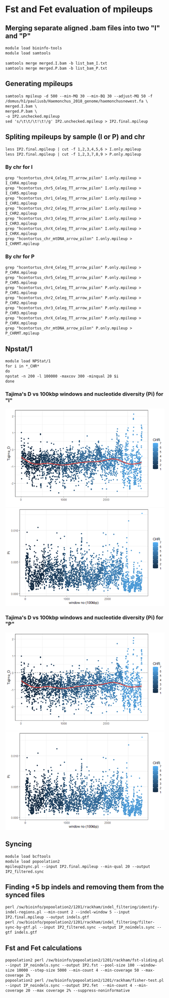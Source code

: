 
# Fst and Fet evaluation of mpileups
## Merging separate aligned .bam files into two "I" and "P"
``` shell
module load bioinfo-tools
module load samtools

samtools merge merged.I.bam -b list_bam_I.txt
samtools merge merged.P.bam -b list_bam_P.txt
```
## Generating mpileups
``` shell
samtools mpileup -d 500 --min-MQ 30 --min-BQ 30 --adjust-MQ 50 -f /domus/h1/pauliusb/Haemonchus_2018_genome/haemonchusnewest.fa \
merged.I.bam \
merged.P.bam \
-o IP2.unchecked.mpileup
sed 's/\t\t/\t!\t!/g' IP2.unchecked.mpileup > IP2.final.mpileup
```
## Spliting mpileups by sample (I or P) and chr
``` shell
less IP2.final.mpileup | cut -f 1,2,3,4,5,6 > I.only.mpileup
less IP2.final.mpileup | cut -f 1,2,3,7,8,9 > P.only.mpileup
```
### By chr for I
``` shell
grep "hcontortus_chr4_Celeg_TT_arrow_pilon" I.only.mpileup > I_CHR4.mpileup
grep "hcontortus_chr5_Celeg_TT_arrow_pilon" I.only.mpileup > I_CHR5.mpileup
grep "hcontortus_chr1_Celeg_TT_arrow_pilon" I.only.mpileup > I_CHR1.mpileup
grep "hcontortus_chr2_Celeg_TT_arrow_pilon" I.only.mpileup > I_CHR2.mpileup
grep "hcontortus_chr3_Celeg_TT_arrow_pilon" I.only.mpileup > I_CHR3.mpileup
grep "hcontortus_chrX_Celeg_TT_arrow_pilon" I.only.mpileup > I_CHRX.mpileup
grep "hcontortus_chr_mtDNA_arrow_pilon" I.only.mpileup > I_CHRMT.mpileup
```
### By chr for P
``` shell
grep "hcontortus_chr4_Celeg_TT_arrow_pilon" P.only.mpileup > P_CHR4.mpileup
grep "hcontortus_chr5_Celeg_TT_arrow_pilon" P.only.mpileup > P_CHR5.mpileup
grep "hcontortus_chr1_Celeg_TT_arrow_pilon" P.only.mpileup > P_CHR1.mpileup
grep "hcontortus_chr2_Celeg_TT_arrow_pilon" P.only.mpileup > P_CHR2.mpileup
grep "hcontortus_chr3_Celeg_TT_arrow_pilon" P.only.mpileup > P_CHR3.mpileup
grep "hcontortus_chrX_Celeg_TT_arrow_pilon" P.only.mpileup > P_CHRX.mpileup
grep "hcontortus_chr_mtDNA_arrow_pilon" P.only.mpileup > P_CHRMT.mpileup
```
## Npstat/1
``` shell
module load NPStat/1
for i in *_CHR*
do
npstat -n 200 -l 100000 -maxcov 300 -minqual 20 $i
done
```
### Tajima's D vs 100kbp windows and nucleotide diversity (Pi) for "I"
![image](I_tajima.png)
![image](I_pi.png)
### Tajima's D vs 100kbp windows and nucleotide diversity (Pi) for "P"
![image](P_tajima.png)
![image](P_pi.png)

## Syncing
``` shell
module load bcftools
module load popoolation2
mpileup2sync.pl --input IP2.final.mpileup --min-qual 20 --output IP2_filtered.sync
```
## Finding +5 bp indels and removing them from the synced files
``` shell
perl /sw/bioinfo/popoolation2/1201/rackham/indel_filtering/identify-indel-regions.pl --min-count 2 --indel-window 5 --input IP2.final.mpileup --output indels.gtf
perl /sw/bioinfo/popoolation2/1201/rackham/indel_filtering/filter-sync-by-gtf.pl --input IP2_filtered.sync --output IP_noindels.sync --gtf indels.gtf
```
## Fst and Fet calculations
``` shell
popoolation2 perl /sw/bioinfo/popoolation2/1201/rackham/fst-sliding.pl --input IP_noindels.sync --output IP2.fst --pool-size 100 --window-size 10000 --step-size 5000 --min-count 4 --min-coverage 50 --max-coverage 2%
popoolation2 perl /sw/bioinfo/popoolation2/1201/rackham/fisher-test.pl --input IP_noindels.sync --output IP2.fet  --min-count 4 --min-coverage 20 --max coverage 2% --suppress-noninformative
```
